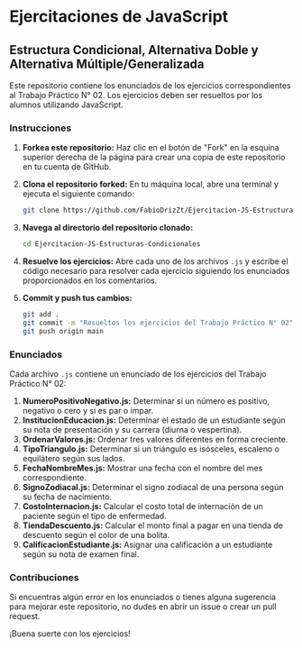 # Ejercitaciones de JavaScript

## Estructura Condicional, Alternativa Doble y Alternativa Múltiple/Generalizada

Este repositorio contiene los enunciados de los ejercicios correspondientes al Trabajo Práctico N° 02. Los ejercicios deben ser resueltos por los alumnos utilizando JavaScript.

### Instrucciones

1. **Forkea este repositorio:** Haz clic en el botón de "Fork" en la esquina superior derecha de la página para crear una copia de este repositorio en tu cuenta de GitHub.
2. **Clona el repositorio forked:** En tu máquina local, abre una terminal y ejecuta el siguiente comando:

   ```bash
   git clone https://github.com/FabioDrizZt/Ejercitacion-JS-Estructuras-Condicionales.git
   ```

3. **Navega al directorio del repositorio clonado:**

   ```bash
   cd Ejercitacion-JS-Estructuras-Condicionales
   ```

4. **Resuelve los ejercicios:** Abre cada uno de los archivos `.js` y escribe el código necesario para resolver cada ejercicio siguiendo los enunciados proporcionados en los comentarios.

5. **Commit y push tus cambios:**

   ```bash
   git add .
   git commit -m "Resueltos los ejercicios del Trabajo Práctico N° 02"
   git push origin main
   ```

### Enunciados

Cada archivo `.js` contiene un enunciado de los ejercicios del Trabajo Práctico N° 02:

1. **NumeroPositivoNegativo.js:** Determinar si un número es positivo, negativo o cero y si es par o impar.
2. **InstitucionEducacion.js:** Determinar el estado de un estudiante según su nota de presentación y su carrera (diurna o vespertina).
3. **OrdenarValores.js:** Ordenar tres valores diferentes en forma creciente.
4. **TipoTriangulo.js:** Determinar si un triángulo es isósceles, escaleno o equilátero según sus lados.
5. **FechaNombreMes.js:** Mostrar una fecha con el nombre del mes correspondiente.
6. **SignoZodiacal.js:** Determinar el signo zodiacal de una persona según su fecha de nacimiento.
7. **CostoInternacion.js:** Calcular el costo total de internación de un paciente según el tipo de enfermedad.
8. **TiendaDescuento.js:** Calcular el monto final a pagar en una tienda de descuento según el color de una bolita.
9. **CalificacionEstudiante.js:** Asignar una calificación a un estudiante según su nota de examen final.

### Contribuciones

Si encuentras algún error en los enunciados o tienes alguna sugerencia para mejorar este repositorio, no dudes en abrir un issue o crear un pull request.

¡Buena suerte con los ejercicios!
